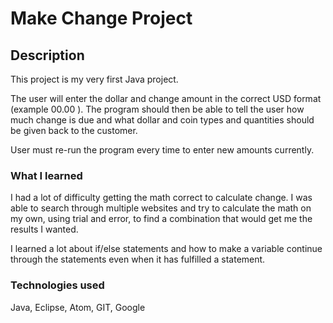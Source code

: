 # Make Change Project

## Description
This project is my very first Java project.

The user will enter the dollar and change amount in the correct USD format
(example  00.00 ). The program should then be able to tell the user how much change is due and what dollar and coin types and quantities should be given back to the customer.

User must re-run the program every time to enter new amounts currently.

### What I learned
I had a lot of difficulty getting the math correct to calculate change. I was able to search through multiple websites and try to calculate the math on my own, using trial and error, to find a combination that would get me the results I wanted.

I learned a lot about if/else statements and how to make a variable continue through the statements even when it has fulfilled a statement.  


### Technologies used
Java, Eclipse, Atom, GIT, Google
